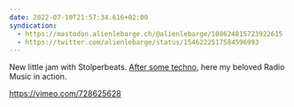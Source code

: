 ```yaml
---
date: 2022-07-10T21:57:34.616+02:00
syndication:
  - https://mastodon.alienlebarge.ch/@alienlebarge/108624815723922615
  - https://twitter.com/alienlebarge/status/1546222517584596993
---
```

New little jam with Stolperbeats. [After some techno](https://alienlebarge.ch/articles/2022/07/first-jam-with-stolperbeats/), here my beloved Radio Music in action.

https://vimeo.com/728625628
